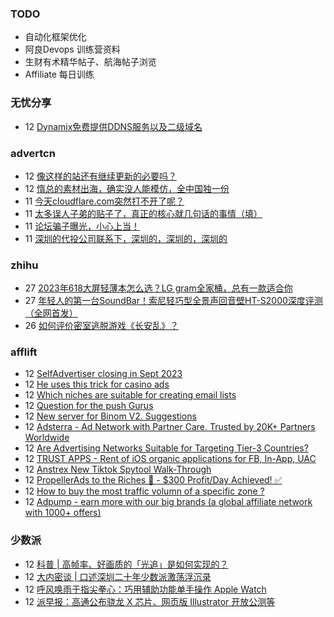 ### TODO
-  自动化框架优化
-  阿良Devops 训练营资料
-  生财有术精华帖子、航海帖子浏览
-  Affiliate 每日训练

### 无忧分享
<!-- ruyo:START -->
-  12 [Dynamix免费提供DDNS服务以及二级域名](https://51.ruyo.net/18495.html)<!-- ruyo:END -->

### advertcn
<!-- advertcn:START -->
-  12 [像这样的站还有继续更新的必要吗？](https://www.advertcn.com/forum.php?mod=viewthread&tid=112466)
-  12 [惰总的素材出海，确实没人能模仿，全中国独一份](https://www.advertcn.com/forum.php?mod=viewthread&tid=112465)
-  11 [今天cloudflare.com突然打不开了呢？](https://www.advertcn.com/forum.php?mod=viewthread&tid=112462)
-  11 [太多误人子弟的贴子了，真正的核心就几句话的事情（填）](https://www.advertcn.com/forum.php?mod=viewthread&tid=112461)
-  11 [论坛骗子曝光，小心上当！](https://www.advertcn.com/forum.php?mod=viewthread&tid=112459)
-  11 [深圳的代投公司联系下，深圳的，深圳的，深圳的](https://www.advertcn.com/forum.php?mod=viewthread&tid=112456)<!-- advertcn:END -->

### zhihu
<!-- zhihu:START -->
-  27 [2023年618大屏轻薄本怎么选？LG gram全家桶，总有一款适合你](http://zhuanlan.zhihu.com/p/632641888?utm_campaign=rss&utm_medium=rss&utm_source=rss&utm_content=title)
-  27 [年轻人的第一台SoundBar！索尼轻巧型全景声回音壁HT-S2000深度评测（全网首发）](http://zhuanlan.zhihu.com/p/630990296?utm_campaign=rss&utm_medium=rss&utm_source=rss&utm_content=title)
-  26 [如何评价密室逃脱游戏《长安乱》？](http://www.zhihu.com/question/563950552/answer/3045961312?utm_campaign=rss&utm_medium=rss&utm_source=rss&utm_content=title)<!-- zhihu:END -->

### afflift
<!-- afflift:START -->
-  12 [SelfAdvertiser closing in Sept 2023](https://afflift.com/f/threads/selfadvertiser-closing-in-sept-2023.11544/)
-  12 [He uses this trick for casino ads](https://afflift.com/f/threads/he-uses-this-trick-for-casino-ads.11782/)
-  12 [Which niches are suitable for creating email lists](https://afflift.com/f/threads/which-niches-are-suitable-for-creating-email-lists.11777/)
-  12 [Question for the push Gurus](https://afflift.com/f/threads/question-for-the-push-gurus.11765/)
-  12 [New server for Binom V2. Suggestions](https://afflift.com/f/threads/new-server-for-binom-v2-suggestions.11764/)
-  12 [Adsterra - Ad Network with Partner Care. Trusted by 20K+ Partners Worldwide](https://afflift.com/f/threads/adsterra-ad-network-with-partner-care-trusted-by-20k-partners-worldwide.4462/)
-  12 [Are Advertising Networks Suitable for Targeting Tier-3 Countries?](https://afflift.com/f/threads/are-advertising-networks-suitable-for-targeting-tier-3-countries.11781/)
-  12 [TRUST APPS - Rent of iOS organic applications for FB, In-App, UAC](https://afflift.com/f/threads/trust-apps-rent-of-ios-organic-applications-for-fb-in-app-uac.11780/)
-  12 [Anstrex New Tiktok Spytool Walk-Through](https://afflift.com/f/threads/anstrex-new-tiktok-spytool-walk-through.11775/)
-  12 [PropellerAds to the Riches 🤑 - $300 Profit/Day Achieved! ✅](https://afflift.com/f/threads/propellerads-to-the-riches-%F0%9F%A4%91-300-profit-day-achieved-%E2%9C%85.11567/)
-  12 [How to buy the most traffic volumn of a specific zone ?](https://afflift.com/f/threads/how-to-buy-the-most-traffic-volumn-of-a-specific-zone.11778/)
-  12 [Adpump - earn more with our big brands &lpar;a global affiliate network with 1000+ offers&rpar;](https://afflift.com/f/threads/adpump-earn-more-with-our-big-brands-a-global-affiliate-network-with-1000-offers.9833/)<!-- afflift:END -->

### 少数派
<!-- sspai:START -->
-  12 [科普 | 高帧率、好画质的「光追」是如何实现的？](https://sspai.com/post/83522)
-  12 [大内密谈 | 口述深圳二十年少数派激荡浮沉录](https://sspai.com/post/83516)
-  12 [呼风唤雨于指尖拳心：巧用辅助功能单手操作 Apple Watch](https://sspai.com/prime/story/apple-watch-a11y)
-  12 [派早报：高通公布骁龙 X 芯片、网页版 Illustrator 开放公测等](https://sspai.com/post/83511)<!-- sspai:END -->
